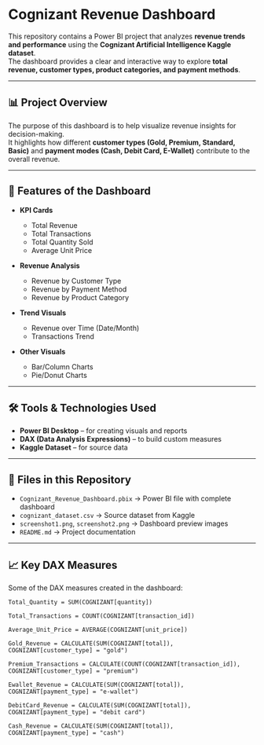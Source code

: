 # Cognizant Revenue Dashboard

This repository contains a Power BI project that analyzes **revenue trends and performance** using the **Cognizant Artificial Intelligence Kaggle dataset**.  
The dashboard provides a clear and interactive way to explore **total revenue, customer types, product categories, and payment methods**.

---

## 📊 Project Overview
The purpose of this dashboard is to help visualize revenue insights for decision-making.  
It highlights how different **customer types (Gold, Premium, Standard, Basic)** and **payment modes (Cash, Debit Card, E-Wallet)** contribute to the overall revenue.

---

## 🚀 Features of the Dashboard
- **KPI Cards**  
  - Total Revenue  
  - Total Transactions  
  - Total Quantity Sold  
  - Average Unit Price  

- **Revenue Analysis**  
  - Revenue by Customer Type  
  - Revenue by Payment Method  
  - Revenue by Product Category  

- **Trend Visuals**  
  - Revenue over Time (Date/Month)  
  - Transactions Trend  

- **Other Visuals**  
  - Bar/Column Charts  
  - Pie/Donut Charts   

---

## 🛠️ Tools & Technologies Used
- **Power BI Desktop** – for creating visuals and reports  
- **DAX (Data Analysis Expressions)** – to build custom measures  
- **Kaggle Dataset** – for source data  

---

## 📂 Files in this Repository
- `Cognizant_Revenue_Dashboard.pbix` → Power BI file with complete dashboard  
- `cognizant_dataset.csv` → Source dataset from Kaggle  
- `screenshot1.png`, `screenshot2.png` → Dashboard preview images  
- `README.md` → Project documentation  

---

## 📈 Key DAX Measures
Some of the DAX measures created in the dashboard:

```DAX
Total_Quantity = SUM(COGNIZANT[quantity])

Total_Transactions = COUNT(COGNIZANT[transaction_id])

Average_Unit_Price = AVERAGE(COGNIZANT[unit_price])

Gold_Revenue = CALCULATE(SUM(COGNIZANT[total]), COGNIZANT[customer_type] = "gold")

Premium_Transactions = CALCULATE(COUNT(COGNIZANT[transaction_id]), COGNIZANT[customer_type] = "premium")

Ewallet_Revenue = CALCULATE(SUM(COGNIZANT[total]), COGNIZANT[payment_type] = "e-wallet")

DebitCard_Revenue = CALCULATE(SUM(COGNIZANT[total]), COGNIZANT[payment_type] = "debit card")

Cash_Revenue = CALCULATE(SUM(COGNIZANT[total]), COGNIZANT[payment_type] = "cash")

